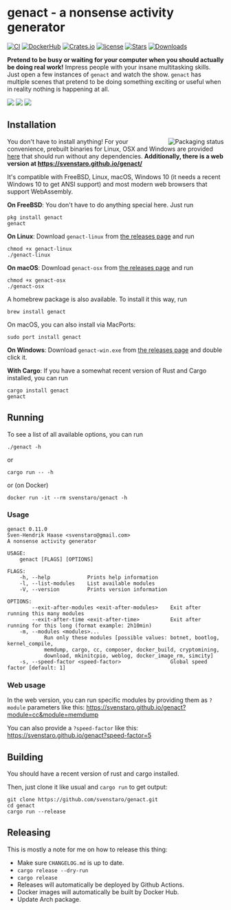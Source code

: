 # genact - a nonsense activity generator

[![CI](https://github.com/svenstaro/genact/workflows/CI/badge.svg)](https://github.com/svenstaro/genact/actions)
[![DockerHub](https://img.shields.io/docker/cloud/build/svenstaro/genact.svg?style=flat)](https://cloud.docker.com/repository/docker/svenstaro/genact)
[![Crates.io](https://img.shields.io/crates/v/genact.svg)](https://crates.io/crates/genact)
[![license](http://img.shields.io/badge/license-MIT-blue.svg)](https://github.com/svenstaro/genact/blob/master/LICENSE)
[![Stars](https://img.shields.io/github/stars/svenstaro/genact.svg)](https://github.com/svenstaro/genact/stargazers)
[![Downloads](https://img.shields.io/github/downloads/svenstaro/genact/total.svg)](https://github.com/svenstaro/genact/releases)

**Pretend to be busy or waiting for your computer when you should actually be doing real work!** Impress people with your insane multitasking skills. Just open a few instances of `genact` and watch the show. `genact` has multiple scenes that pretend to be doing something exciting or useful when in reality nothing is happening at all.

![](gifs/cc.gif)
![](gifs/memdump.gif)
![](gifs/cargo.gif)

## Installation

<a href="https://repology.org/project/genact/versions"><img align="right" src="https://repology.org/badge/vertical-allrepos/genact.svg" alt="Packaging status"></a>

You don't have to install anything! For your convenience, prebuilt binaries for Linux, OSX and Windows are provided [here](https://github.com/svenstaro/genact/releases) that should run without any dependencies. **Additionally, there is a web version at https://svenstaro.github.io/genact/**

It's compatible with FreeBSD, Linux, macOS, Windows 10 (it needs a recent Windows 10 to get ANSI support) and most modern web browsers that support WebAssembly.

**On FreeBSD**: You don't have to do anything special here. Just run

    pkg install genact
    genact

**On Linux**: Download `genact-linux` from [the releases page](https://github.com/svenstaro/genact/releases) and run

    chmod +x genact-linux
    ./genact-linux

**On macOS**: Download `genact-osx` from [the releases page](https://github.com/svenstaro/genact/releases) and run

    chmod +x genact-osx
    ./genact-osx

A homebrew package is also available. To install it this way, run

    brew install genact
    
On macOS, you can also install via MacPorts:

    sudo port install genact

**On Windows**: Download `genact-win.exe` from [the releases page](https://github.com/svenstaro/genact/releases) and double click it.

**With Cargo**: If you have a somewhat recent version of Rust and Cargo installed, you can run

    cargo install genact
    genact

## Running

To see a list of all available options, you can run

    ./genact -h

or

    cargo run -- -h

or (on Docker)

    docker run -it --rm svenstaro/genact -h

### Usage

    genact 0.11.0
    Sven-Hendrik Haase <svenstaro@gmail.com>
    A nonsense activity generator

    USAGE:
        genact [FLAGS] [OPTIONS]

    FLAGS:
        -h, --help            Prints help information
        -l, --list-modules    List available modules
        -V, --version         Prints version information

    OPTIONS:
            --exit-after-modules <exit-after-modules>    Exit after running this many modules
            --exit-after-time <exit-after-time>          Exit after running for this long (format example: 2h10min)
        -m, --modules <modules>...
                Run only these modules [possible values: botnet, bootlog, kernel_compile,
                memdump, cargo, cc, composer, docker_build, cryptomining,
                download, mkinitcpio, weblog, docker_image_rm, simcity]
        -s, --speed-factor <speed-factor>                Global speed factor [default: 1]

### Web usage

In the web version, you can run specific modules by providing them as `?module`
parameters like this: https://svenstaro.github.io/genact?module=cc&module=memdump

You can also provide a `?speed-factor` like this:
https://svenstaro.github.io/genact?speed-factor=5

## Building

You should have a recent version of rust and cargo installed.

Then, just clone it like usual and `cargo run` to get output:

    git clone https://github.com/svenstaro/genact.git
    cd genact
    cargo run --release

## Releasing

This is mostly a note for me on how to release this thing:

- Make sure `CHANGELOG.md` is up to date.
- `cargo release --dry-run`
- `cargo release`
- Releases will automatically be deployed by Github Actions.
- Docker images will automatically be built by Docker Hub.
- Update Arch package.
